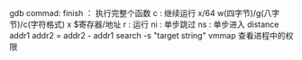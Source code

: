 gdb commad:
    finish ： 执行完整个函数
    c : 继续运行
    x/64 w(四字节)/g(八字节)/c(字符格式) x $寄存器/地址
    r : 运行
    ni : 单步跳过
    ns : 单步进入
    distance addr1 addr2  = addr2 - addr1 
    search -s "target string"
    vmmap 查看进程中的权限

